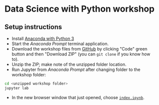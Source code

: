 # Data Science with Python workshop
## Setup instructions

- Install [Anaconda with Python 3](http://anaconda.com/download/)
- Start the *Anaconda Prompt* terminal application.
- Download the workshop files from [GitHub](https://github.com/yoavram/DataSciPy/tree/landa) by clicking "Code" green button and then "Download ZIP" (you can `git clone` if you know how to).
- Unzip the ZIP; make note of the unzipped folder location.
- Run Jupyter from *Anaconda Prompt* after changing folder to the workshop folder:
```sh
cd <unzipped workshop folder>
jupyter lab
```
- In the new browser window that just opened, choose [`index.ipynb`](index.ipynb).
